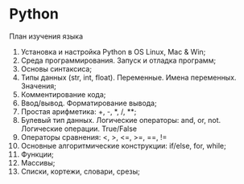# Python
План изучения языка
1. Установка и настройка Python в OS Linux, Mac & Win;
2. Среда программирования. Запуск и отладка программ;
3. Основы синтаксиса;
4. Типы данных (str, int, float). Переменные. Имена переменных. Значения;
5. Комментирование кода;
6. Ввод/вывод. Форматирование вывода;
7. Простая арифметика: +, -, *, /, **;
8. Булевый тип данных. Логические операторы: and, or, not. Логические операции. True/False
9. Операторы сравнения: <, >, <=, >=, ==, != 	
10. Основные алгоритмические конструкции: if/else, for, while;
11. Функции;
12. Массивы;
13. Списки, кортежи, словари, срезы;

